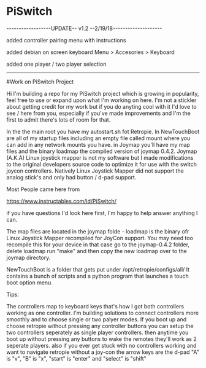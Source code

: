 # PiSwitch

------------------UPDATE-- v1.2 --2/19/18--------------------

added controller pairing menu with instructions

added debian on screen keyboard Menu > Accesories > Keyboard

added one player / two player selection

--------------------------------------------------------------


#Work on PiSwitch Project

Hi I'm building a repo for my PiSwitch project which is growing in popularity, feel free to use or expand upon what I'm working on here. I'm not a stickler about getting credit for my work but if you do anyting cool with it I'd love to see / here from you, especially if you've made improvements and I'm the first to admit there's lots of room for that.

In the the main root you have my autostart.sh fot Retropie. In NewTouchBoot are all of my startup files including an empty file called mount where you can add in any network mounts you have.  in Joymap you'll have my map files and the binary loadmap the compiled version of joymap 0.4.2. Joymap (A.K.A) Linux joystick mapper is not my software but I made modifications to the original developers source code to optimize it for use with the switch joycon controllers. Natively Linux Joystick Mapper did not support the analog stick's and only had button / d-pad support.

Most People came here from

https://www.instructables.com/id/PiSwitch/

if you have questions I'd look here first, I'm happy to help answer anything I can.

The map files are located in the joymap folde - loadmap is the binary ofr Linux Joystick Mapper recompiled for JoyCon support. You may need too recompile this for your device in that case go to the joymap-0.4.2 folder, delete loadmap run "make" and then copy the new loadmap over to the joymap directory.

NewTouchBoot is a folder that gets put under /opt/retropie/configs/all/  It contains a bunch of scripts and a python program that launches a touch boot option menu.

Tips:

The controllers map to keyboard keys that's how I got both controllers working as one controller. I'm building solutions to connect controllers more smoothly and to choose single or two palyer modes. If you boot up and choose retropie without pressing any controller buttons you can setup the two controllers seperately as single player controllers. then anytime you boot up without pressing any buttons to wake the remotes they'll work as 2 seperate players. also if you ever get stuck with no controllers working and want to navigate retropie without a joy-con the arrow keys are the d-pad "A" is "v", "B" is "x", "start" is "enter" and "select" is "shift"
